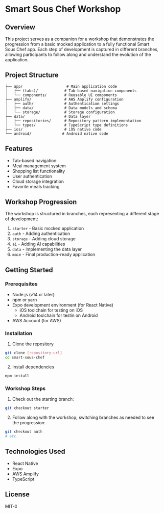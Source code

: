 # Smart Sous Chef Workshop

## Overview
This project serves as a companion for a workshop that demonstrates the progression from a basic mocked application to a fully functional Smart Sous Chef app. Each step of development is captured in different branches, allowing participants to follow along and understand the evolution of the application.

## Project Structure
```
├── app/                    # Main application code
│   ├── (tabs)/            # Tab-based navigation components
│   └── components/        # Reusable UI components
├── amplify/               # AWS Amplify configuration
│   ├── auth/              # Authentication settings
│   ├── data/              # Data models and schema
│   └── storage/           # Storage configuration
├── data/                  # Data layer
│   ├── repositories/      # Repository pattern implementation
│   └── types/             # TypeScript type definitions
├── ios/                   # iOS native code
└── android/              # Android native code
```

## Features
- Tab-based navigation
- Meal management system
- Shopping list functionality
- User authentication
- Cloud storage integration
- Favorite meals tracking

## Workshop Progression
The workshop is structured in branches, each representing a different stage of development:

1. `starter` - Basic mocked application
2. `auth` - Adding authentication
3. `storage` - Adding cloud storage
4. `ai` - Adding AI capabilities
5. `data` - Implementing the data layer
6. `main` - Final production-ready application

## Getting Started

### Prerequisites
- Node.js (v14 or later)
- npm or yarn
- Expo development environment (for React Native)
  - iOS toolchain for testing on iOS
  - Android toolchain for testin on Android
- AWS Account (for AWS)

### Installation
1. Clone the repository
```bash
git clone [repository-url]
cd smart-sous-chef
```

2. Install dependencies
```bash
npm install
```

### Workshop Steps
1. Check out the starting branch:
```bash
git checkout starter
```

2. Follow along with the workshop, switching branches as needed to see the progression:
```bash
git checkout auth
# etc.
```

## Technologies Used
- React Native
- Expo
- AWS Amplify
- TypeScript

## License
MIT-0

